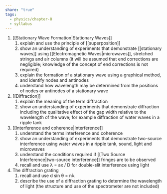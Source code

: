 ```yaml
---
share: "true"
tags:
  - physics/chapter-8
  - syllabus
---
```


1. [[Stationary Wave Formation|Stationary Waves]]
	1. explain and use the principle of [[superposition]]
	2. show an understanding of experiments that demonstrate [[stationary waves]] using [[Electromagnetic Waves|microwaves]], stretched strings and air columns (it will be assumed that end corrections are negligible; knowledge of the concept of end corrections is not required)
	3. explain the formation of a stationary wave using a graphical method, and identify nodes and antinodes
	4. understand how wavelength may be determined from the positions of nodes or antinodes of a stationary wave
2. [[Diffraction]]
	1. explain the meaning of the term diffraction
	2. show an understanding of experiments that demonstrate diffraction including the qualitative effect of the gap width relative to the wavelength of the wave; for example diffraction of water waves in a ripple tank
3. [[Interference and coherence|Interference]]
	1. understand the terms interference and coherence
	2. show an understanding of experiments that demonstrate two-source interference using water waves in a ripple tank, sound, light and microwaves
	3. understand the conditions required if [[Two Source Interference|two-source interference]] fringes are to be observed
	4. recall and use λ = ax / D for double-slit interference using light
4. The diffraction grating
	1. recall and use d sin θ = nλ
	2. describe the use of a diffraction grating to determine the wavelength of light (the structure and use of the spectrometer are not included)

